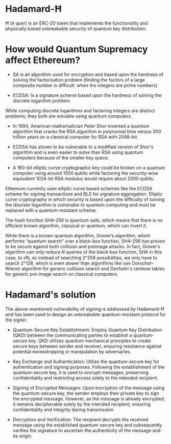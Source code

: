 # Hadamard-Ħ

Ħ (h quer) is an ERC-20 token that implements the functionality and physically based unbreakable security of quantum key distribution.


# How would Quantum Supremacy affect Ethereum?


* SA is an algorithm used for encryption and based upon the hardness of solving the factorisation problem (finding the factors of a large composite number is difficult: when the integers are prime numbers) 

* ECDSA: Is a signature scheme based upon the hardness of solving the discrete logarithm problem.

While computing discrete logarithms and factoring integers are distinct problems, they both are solvable using quantum computers.

* In 1994, American mathematician Peter Shor invented a quantum algorithm that cracks the RSA algorithm in polynomial time versus 300 trillion years on a classical computer for RSA with 2048-bit.

* ECDSA has shown to be vulnerable to a modified version of Shor's algorithm and is even easier to solve than RSA using quantum computers because of the smaller key space.

* A 160-bit elliptic curve cryptographic key could be broken on a quantum computer using around 1000 qubits while factoring the security-wise equivalent 1024-bit RSA modulus would require about 2000 qubits.



Ethereum currently uses elliptic curve based schemes like the ECDSA scheme for signing transactions and BLS for signature aggregation. Elliptic curve cryptography in which security is based upon the difficulty of solving the discrete logarithm is vulnerable to quantum computing and must be replaced with a quantum-resistant scheme.

The hash function SHA-256 is quantum-safe, which means that there is no efficient known algorithm, classical or quantum, which can invert it.

While there is a known quantum algorithm, Grover’s algorithm, which performs “quantum search” over a black-box function, SHA-256 has proven to be secure against both collision and preimage attacks. In fact, Grover’s algorithm can only reduce 𝑁 queries of the black-box function, SHA in this case, to √N, so instead of searching 2^256 possibilities, we only have to search 2^128, which is even slower than algorithms like van Oorschot–Wiener algorithm for generic collision search and Oechslin's rainbow tables for generic pre-image search on classical computers. 

# Hadamard's solution

The above-mentioned vulnerability of signing is addressed by Hadamard-Ħ and has been used to design an unbreakable quantum-resistant protocol for the signer.

* Quantum-Secure Key Establishment: Employ Quantum Key Distribution (QKD) between the communicating parties to establish a quantum-secure key. QKD utilizes quantum mechanical principles to create secure keys between sender and receiver, ensuring resistance against potential eavesdropping or manipulation by adversaries.

* Key Exchange and Authentication: Utilize the quantum-secure key for authentication and signing purposes. Following the establishment of the quantum-secure key, it is used to encrypt messages, preserving confidentiality and restricting access solely to the intended recipient.

* Signing of Encrypted Messages: Upon encryption of the message using the quantum-secure key, the sender employs their private key to sign the encrypted message. However, as the message is already encrypted, it remains decipherable solely by the intended recipient, ensuring confidentiality and integrity during transmission.

* Decryption and Verification: The recipient decrypts the received message using the established quantum-secure key and subsequently verifies the signature to ascertain the authenticity of the message and its origin.
